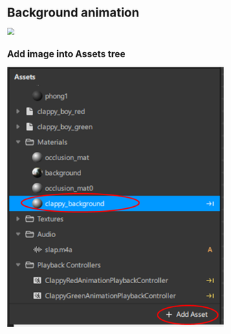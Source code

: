 # Background animation

[![](http://img.youtube.com/vi/IhHjElcZT3o/0.jpg)](http://www.youtube.com/watch?v=IhHjElcZT3o "background animation")

## Add image into Assets tree

![Add image asset as background](./SparkAR/Documents/images/BackgroundAnimation/add_asset.png "add asset")


